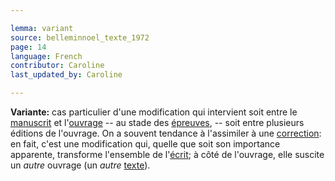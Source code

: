 ```yaml
---

lemma: variant
source: belleminnoel_texte_1972
page: 14
language: French
contributor: Caroline
last_updated_by: Caroline

---
```


**Variante:** cas particulier d'une modification qui intervient soit entre le [manuscrit](manuscript.html) et l'[ouvrage](work.html) -- au stade des [épreuves](proofs.html), -- soit entre plusieurs éditions de l'ouvrage. On a souvent tendance à l'assimiler à une [correction](correction.html): en fait, c'est une modification qui, quelle que soit son importance apparente, transforme l'ensemble de l'[écrit](writingAct.html); à côté de l'ouvrage, elle suscite un _autre_ ouvrage (un _autre_ [texte](text.html)).

